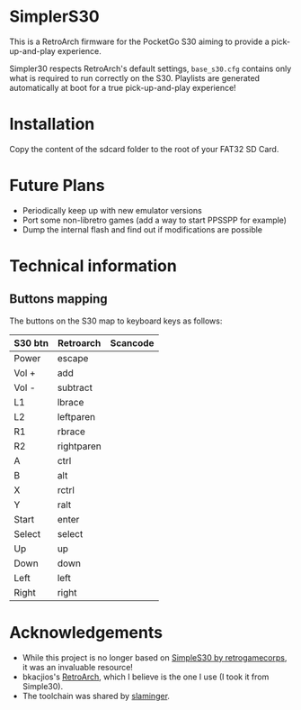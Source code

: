 # SimplerS30

This is a RetroArch firmware for the PocketGo S30 aiming to provide a pick-up-and-play experience.

Simpler30 respects RetroArch's default settings, `base_s30.cfg` contains only what is required to run correctly on the S30. 
Playlists are generated automatically at boot for a true pick-up-and-play experience!


# Installation
Copy the content of the sdcard folder to the root of your FAT32 SD Card.


# Future Plans

- Periodically keep up with new emulator versions
- Port some non-libretro games (add a way to start PPSSPP for example)
- Dump the internal flash and find out if modifications are possible


# Technical information

## Buttons mapping

The buttons on the S30 map to keyboard keys as follows:

| S30 btn | Retroarch  | Scancode |
|---------|------------|----------|
| Power   | escape     | 
| Vol +   | add        | 
| Vol -   | subtract   | 
| L1      | lbrace     | 
| L2      | leftparen  | 
| R1      | rbrace     | 
| R2      | rightparen | 
| A       | ctrl       | 
| B       | alt        | 
| X       | rctrl      | 
| Y       | ralt       | 
| Start   | enter      | 
| Select  | select     | 
| Up      | up         | 
| Down    | down       | 
| Left    | left       | 
| Right   | right      | 



# Acknowledgements

- While this project is no longer based on [SimpleS30 by retrogamecorps](https://retrogamecorps.com), it was an invaluable resource!
- bkacjios's [RetroArch](https://github.com/bkacjios/RetroArch), which I believe is the one I use (I took it from Simple30).
- The toolchain was shared by [slaminger](https://github.com/slaminger).
